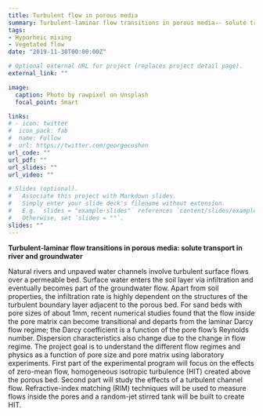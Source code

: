 ```yaml
---
title: Turbulent flow in porous media
summary: Turbulent-laminar flow transitions in porous media-- solute transport in river and groundwater.
tags:
- Hyporheic mixing
- Vegetated flow
date: "2019-11-30T00:00:00Z"

# Optional external URL for project (replaces project detail page).
external_link: ""

image:
  caption: Photo by rawpixel on Unsplash
  focal_point: Smart

links:
# - icon: twitter
#  icon_pack: fab
#  name: Follow
#  url: https://twitter.com/georgecushen
url_code: ""
url_pdf: ""
url_slides: ""
url_video: ""

# Slides (optional).
#   Associate this project with Markdown slides.
#   Simply enter your slide deck's filename without extension.
#   E.g. `slides = "example-slides"` references `content/slides/example-slides.md`.
#   Otherwise, set `slides = ""`.
slides: ""
---
```


**Turbulent-laminar flow transitions in porous media: solute transport in river and groundwater**

Natural rivers and unpaved water channels involve turbulent surface flows over a permeable bed. Surface water enters the soil layer via infiltration and eventually becomes part of the groundwater flow. Apart from soil properties, the infiltration rate is highly dependent on the structures of the turbulent boundary layer adjacent to the porous bed. For sand beds with pore sizes of about 1mm, recent numerical studies found that the flow inside the pore matrix can become transitional and departs from the laminar Darcy flow regime; the Darcy coefficient is a function of the pore flow’s Reynolds number. Dispersion characteristics also change due to the change in flow regime. The project goal is to understand the different flow regimes and physics as a function of pore size and pore matrix using laboratory experiments. First part of the experimental program will focus on the effects of zero-mean flow, homogeneous isotropic turbulence (HIT) created above the porous bed. Second part will study the effects of a turbulent channel flow. Refractive-index matching (RIM) techniques will be used to measure flows inside the pores and a random-jet stirred tank will be built to create HIT. 
